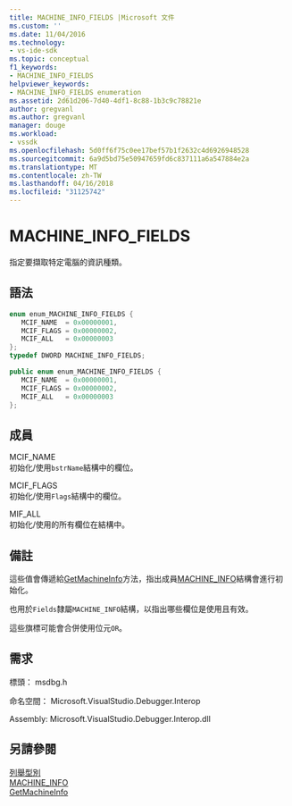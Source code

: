 ```yaml
---
title: MACHINE_INFO_FIELDS |Microsoft 文件
ms.custom: ''
ms.date: 11/04/2016
ms.technology:
- vs-ide-sdk
ms.topic: conceptual
f1_keywords:
- MACHINE_INFO_FIELDS
helpviewer_keywords:
- MACHINE_INFO_FIELDS enumeration
ms.assetid: 2d61d206-7d40-4df1-8c88-1b3c9c78821e
author: gregvanl
ms.author: gregvanl
manager: douge
ms.workload:
- vssdk
ms.openlocfilehash: 5d0ff6f75c0ee17bef57b1f2632c4d6926948528
ms.sourcegitcommit: 6a9d5bd75e50947659fd6c837111a6a547884e2a
ms.translationtype: MT
ms.contentlocale: zh-TW
ms.lasthandoff: 04/16/2018
ms.locfileid: "31125742"
---
```

# <a name="machineinfofields"></a>MACHINE_INFO_FIELDS
指定要擷取特定電腦的資訊種類。  
  
## <a name="syntax"></a>語法  
  
```cpp  
enum enum_MACHINE_INFO_FIELDS {   
   MCIF_NAME  = 0x00000001,  
   MCIF_FLAGS = 0x00000002,  
   MCIF_ALL   = 0x00000003  
};  
typedef DWORD MACHINE_INFO_FIELDS;  
```  
  
```csharp  
public enum enum_MACHINE_INFO_FIELDS {   
   MCIF_NAME  = 0x00000001,  
   MCIF_FLAGS = 0x00000002,  
   MCIF_ALL   = 0x00000003  
};  
```  
  
## <a name="members"></a>成員  
 MCIF_NAME  
 初始化/使用`bstrName`結構中的欄位。  
  
 MCIF_FLAGS  
 初始化/使用`Flags`結構中的欄位。  
  
 MIF_ALL  
 初始化/使用的所有欄位在結構中。  
  
## <a name="remarks"></a>備註  
 這些值會傳遞給[GetMachineInfo](../../../extensibility/debugger/reference/idebugcoreserver2-getmachineinfo.md)方法，指出成員[MACHINE_INFO](../../../extensibility/debugger/reference/machine-info.md)結構會進行初始化。  
  
 也用於`Fields`隸屬`MACHINE_INFO`結構，以指出哪些欄位是使用且有效。  
  
 這些旗標可能會合併使用位元`OR`。  
  
## <a name="requirements"></a>需求  
 標頭： msdbg.h  
  
 命名空間： Microsoft.VisualStudio.Debugger.Interop  
  
 Assembly: Microsoft.VisualStudio.Debugger.Interop.dll  
  
## <a name="see-also"></a>另請參閱  
 [列舉型別](../../../extensibility/debugger/reference/enumerations-visual-studio-debugging.md)   
 [MACHINE_INFO](../../../extensibility/debugger/reference/machine-info.md)   
 [GetMachineInfo](../../../extensibility/debugger/reference/idebugcoreserver2-getmachineinfo.md)
